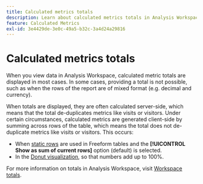 ```yaml
---
title: Calculated metrics totals
description: Learn about calculated metrics totals in Analysis Workspace
feature: Calculated Metrics
exl-id: 3e4429de-3e0c-49a5-b32c-3a4d24a29816
---
```

# Calculated metrics totals

When you view data in Analysis Workspace, calculated metric totals are displayed in most cases. In some cases, providing a total is not possible, such as when the rows of the report are of mixed format (e.g. decimal and currency).

When totals are displayed, they are often calculated server-side, which means that the total de-duplicates metrics like visits or visitors. Under certain circumstances, calculated metrics are generated client-side by summing across rows of the table, which means the total does not de-duplicate metrics like visits or visitors. This occurs:

* When [static rows](/help/analyze/analysis-workspace/visualizations/freeform-table/column-row-settings/manual-vs-dynamic-rows.md) are used in Freeform tables and the **[!UICONTROL Show as sum of current rows]** option (default) is selected.
* In the [Donut visualization](/help/analyze/analysis-workspace/visualizations/donut.md), so that numbers add up to 100%.

For more information on totals in Analysis Workspace, visit [Workspace totals](/help/analyze/analysis-workspace/visualizations/freeform-table/workspace-totals.md#static-row-total).
